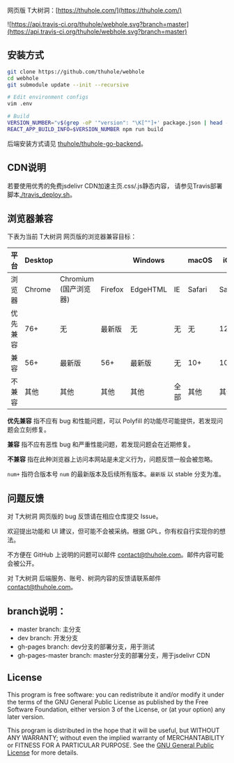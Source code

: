 网页版 T大树洞：[https://thuhole.com/](https://thuhole.com/)

![https://api.travis-ci.org/thuhole/webhole.svg?branch=master](https://api.travis-ci.org/thuhole/webhole.svg?branch=master)

## 安装方式
```bash
git clone https://github.com/thuhole/webhole
cd webhole
git submodule update --init --recursive

# Edit environment configs
vim .env

# Build
VERSION_NUMBER="v$(grep -oP '"version": "\K[^"]+' package.json | head -n1)"
REACT_APP_BUILD_INFO=$VERSION_NUMBER npm run build
```

后端安装方式请见 [thuhole/thuhole-go-backend](https://github.com/thuhole/thuhole-go-backend )。

## CDN说明

若要使用优秀的免费jsdelivr CDN加速主页.css/.js静态内容，
请参见Travis部署脚本[./travis_deploy.sh](./travis_deploy.sh)。

## 浏览器兼容

下表为当前 T大树洞 网页版的浏览器兼容目标：

| 平台     | Desktop |                            |         | Windows  |      | macOS  | iOS    |                     | Android |                         |
| -------- | ------- | -------------------------- | ------- | -------- | ---- | ------ | ------ | ------------------- | ------- | ----------------------- |
| 浏览器   | Chrome  | Chromium<br />(国产浏览器) | Firefox | EdgeHTML | IE   | Safari | Safari | 微信<br />(WebView) | Chrome  | Chromium<br />(WebView) |
| 优先兼容 | 76+     | 无                         | 最新版  | 无       | 无   | 无     | 12+    | 无                  | 最新版  | 无                      |
| 兼容     | 56+     | 最新版                     | 56+     | 最新版   | 无   | 10+    | 10+    | 最新版              | 56+     | 最新版                  |
| 不兼容   | 其他    | 其他                       | 其他    | 其他     | 全部 | 其他   | 其他   | 其他                | 其他    | 其他                    |


**优先兼容** 指不应有 bug 和性能问题，可以 Polyfill 的功能尽可能提供，若发现问题会立刻修复。

**兼容** 指不应有恶性 bug 和严重性能问题，若发现问题会在近期修复。

**不兼容** 指在此种浏览器上访问本网站是未定义行为，问题反馈一般会被忽略。

`num+` 指符合版本号 `num` 的最新版本及后续所有版本。`最新版` 以 stable 分支为准。

## 问题反馈

对 T大树洞 网页版的 bug 反馈请在相应仓库提交 Issue。

欢迎提出功能和 UI 建议，但可能不会被采纳。根据 GPL，你有权自行实现你的想法。

不方便在 GitHub 上说明的问题可以邮件 contact@thuhole.com。邮件内容可能会被公开。

对 T大树洞 后端服务、账号、树洞内容的反馈请联系邮件 contact@thuhole.com。

## branch说明：
- master branch: 主分支
- dev branch: 开发分支
- gh-pages branch: dev分支的部署分支，用于测试
- gh-pages-master branch: master分支的部署分支，用于jsdelivr CDN

## License

This program is free software: you can redistribute it and/or modify it under the terms of the GNU General Public License as published by the Free Software Foundation, either version 3 of the License, or (at your option) any later version.

This program is distributed in the hope that it will be useful, but WITHOUT ANY WARRANTY; without even the implied warranty of MERCHANTABILITY or FITNESS FOR A PARTICULAR PURPOSE. See the [GNU General Public License](https://www.gnu.org/licenses/gpl-3.0.zh-cn.html) for more details.
